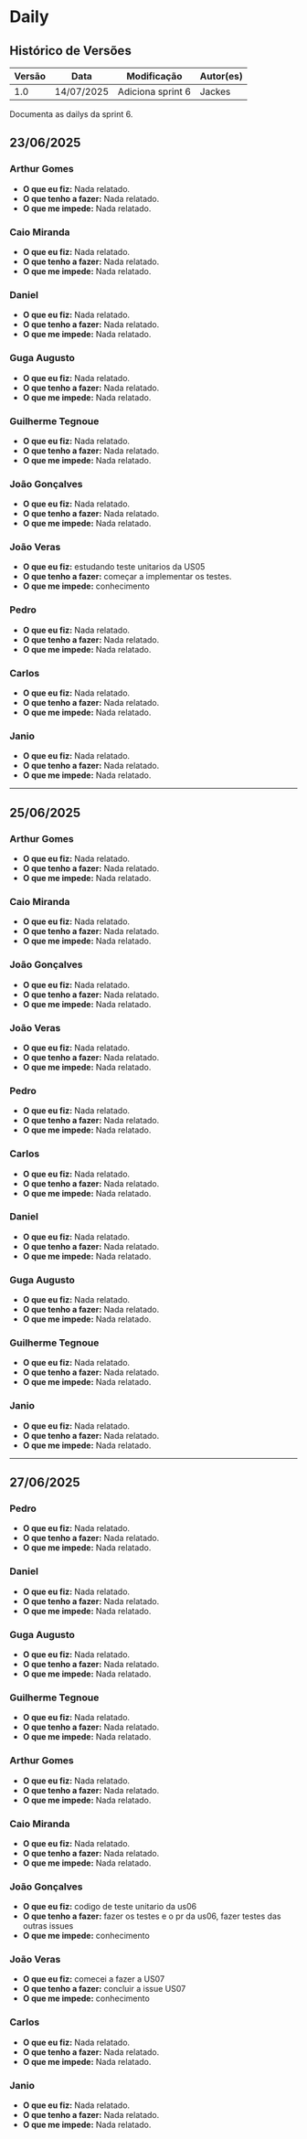 # Daily

## Histórico de Versões

| Versão | Data       | Modificação       | Autor(es) |
| ------ | ---------- | ----------------- | --------- |
| 1.0    | 14/07/2025 | Adiciona sprint 6 |  Jackes   |

Documenta as dailys da sprint 6.

## 23/06/2025

### Arthur Gomes

* **O que eu fiz:** Nada relatado.
* **O que tenho a fazer:** Nada relatado.
* **O que me impede:** Nada relatado.

### Caio Miranda

* **O que eu fiz:** Nada relatado.
* **O que tenho a fazer:** Nada relatado.
* **O que me impede:** Nada relatado.

### Daniel

* **O que eu fiz:** Nada relatado.
* **O que tenho a fazer:** Nada relatado.
* **O que me impede:** Nada relatado.

### Guga Augusto

* **O que eu fiz:** Nada relatado.
* **O que tenho a fazer:** Nada relatado.
* **O que me impede:** Nada relatado.

### Guilherme Tegnoue

* **O que eu fiz:** Nada relatado.
* **O que tenho a fazer:** Nada relatado.
* **O que me impede:** Nada relatado.

### João Gonçalves

* **O que eu fiz:** Nada relatado.
* **O que tenho a fazer:** Nada relatado.
* **O que me impede:** Nada relatado. 

### João Veras

* **O que eu fiz:** estudando teste unitarios da US05
* **O que tenho a fazer:** começar a implementar os testes.
* **O que me impede:** conhecimento

### Pedro

* **O que eu fiz:** Nada relatado.
* **O que tenho a fazer:** Nada relatado.
* **O que me impede:** Nada relatado.

### Carlos

* **O que eu fiz:** Nada relatado.
* **O que tenho a fazer:** Nada relatado.
* **O que me impede:** Nada relatado.

### Janio

* **O que eu fiz:** Nada relatado.
* **O que tenho a fazer:** Nada relatado.
* **O que me impede:** Nada relatado. 

---

## 25/06/2025

### Arthur Gomes

* **O que eu fiz:** Nada relatado.
* **O que tenho a fazer:** Nada relatado.
* **O que me impede:** Nada relatado.

### Caio Miranda

* **O que eu fiz:** Nada relatado.
* **O que tenho a fazer:** Nada relatado.
* **O que me impede:** Nada relatado.

### João Gonçalves

* **O que eu fiz:** Nada relatado.
* **O que tenho a fazer:** Nada relatado.
* **O que me impede:** Nada relatado.

### João Veras

* **O que eu fiz:** Nada relatado.
* **O que tenho a fazer:** Nada relatado.
* **O que me impede:** Nada relatado.

### Pedro

* **O que eu fiz:** Nada relatado.
* **O que tenho a fazer:** Nada relatado.
* **O que me impede:** Nada relatado.

### Carlos

* **O que eu fiz:** Nada relatado.
* **O que tenho a fazer:** Nada relatado.
* **O que me impede:** Nada relatado.

### Daniel

* **O que eu fiz:** Nada relatado.
* **O que tenho a fazer:** Nada relatado.
* **O que me impede:** Nada relatado.

### Guga Augusto

* **O que eu fiz:** Nada relatado.
* **O que tenho a fazer:** Nada relatado.
* **O que me impede:** Nada relatado.

### Guilherme Tegnoue

* **O que eu fiz:** Nada relatado.
* **O que tenho a fazer:** Nada relatado.
* **O que me impede:** Nada relatado.

### Janio

* **O que eu fiz:** Nada relatado.
* **O que tenho a fazer:** Nada relatado.
* **O que me impede:** Nada relatado. 

---

## 27/06/2025

### Pedro

* **O que eu fiz:** Nada relatado.
* **O que tenho a fazer:** Nada relatado.
* **O que me impede:** Nada relatado.

### Daniel

* **O que eu fiz:** Nada relatado.
* **O que tenho a fazer:** Nada relatado.
* **O que me impede:** Nada relatado.

### Guga Augusto

* **O que eu fiz:** Nada relatado.
* **O que tenho a fazer:** Nada relatado.
* **O que me impede:** Nada relatado.

### Guilherme Tegnoue

* **O que eu fiz:** Nada relatado.
* **O que tenho a fazer:** Nada relatado.
* **O que me impede:** Nada relatado.

### Arthur Gomes

* **O que eu fiz:** Nada relatado.
* **O que tenho a fazer:** Nada relatado.
* **O que me impede:** Nada relatado.

### Caio Miranda

* **O que eu fiz:** Nada relatado.
* **O que tenho a fazer:** Nada relatado.
* **O que me impede:** Nada relatado. 

### João Gonçalves

* **O que eu fiz:** codigo de teste unitario da us06
* **O que tenho a fazer:** fazer os testes e o pr da us06, fazer testes das outras issues 
* **O que me impede:** conhecimento

### João Veras

* **O que eu fiz:** comecei a fazer a US07
* **O que tenho a fazer:** concluir a issue US07
* **O que me impede:** conhecimento

### Carlos

* **O que eu fiz:** Nada relatado.
* **O que tenho a fazer:** Nada relatado.
* **O que me impede:** Nada relatado.

### Janio

* **O que eu fiz:** Nada relatado.
* **O que tenho a fazer:** Nada relatado.
* **O que me impede:** Nada relatado. 

